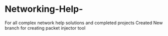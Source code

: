 # Networking-Help-
For all complex network help solutions and completed projects
Created New branch for creating packet injector tool 
